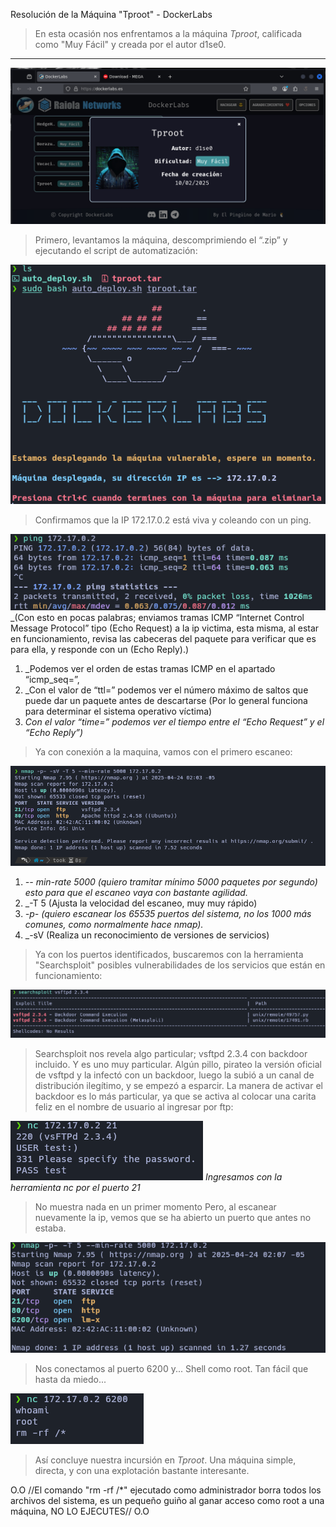 Resolución de la Máquina "Tproot" - DockerLabs

>En esta ocasión nos enfrentamos a la máquina *Tproot*, calificada como "Muy Fácil" y creada por el autor d1se0.

---

![Tproot](/Attachments/Tproot.png)

>Primero, levantamos la máquina, descomprimiendo el “.zip” y ejecutando el script de automatización:

![Tproot](/Attachments/Tproot%201.png)

>Confirmamos que la IP 172.17.0.2 está viva y coleando con un ping.

![Tproot](/Attachments/Tproot%202.png)
_(Con esto en pocas palabras; enviamos tramas ICMP “Internet Control Message Protocol” tipo (Echo Request) a la ip victima, esta misma, al estar en funcionamiento, revisa las cabeceras del paquete para verificar que es para ella, y responde con un (Echo Reply).)

1. _Podemos ver el orden de estas tramas ICMP en el apartado “icmp_seq=”,
2. _Con el valor de “ttl=” podemos ver el número máximo de saltos que puede dar un paquete antes de descartarse (Por lo general funciona para determinar el sistema operativo víctima)
3. _Con el valor “time=” podemos ver el tiempo entre el “Echo Request” y el “Echo Reply”)_

>Ya con conexión a la maquina, vamos con el primero escaneo:

![Tproot](/Attachments/Tproot%203.png)
1. _-- min-rate 5000 (quiero tramitar mínimo 5000 paquetes por segundo) esto para que el escaneo vaya con bastante agilidad._
2. _-T 5 (Ajusta la velocidad del escaneo, muy muy rápido)
3. _-p- (quiero escanear los 65535 puertos del sistema, no los 1000 más comunes, como normalmente hace nmap)._
4. _-sV (Realiza un reconocimiento de versiones de servicios)

>Ya con los puertos identificados, buscaremos con la herramienta "Searchsploit" posibles vulnerabilidades de los servicios que están en funcionamiento:

![Tproot](/Attachments/Tproot%204.png)

>Searchsploit nos revela algo particular; vsftpd 2.3.4 con backdoor incluido. Y es uno muy particular. Algún pillo, pirateo la versión oficial de vsftpd y la infectó con un backdoor, luego la subió a un canal de distribución ilegítimo, y se empezó a esparcir. La manera de activar el backdoor es lo más particular, ya que se activa al colocar una carita feliz en el nombre de usuario al ingresar por ftp:

![Tproot](/Attachments/Tproot%205.png)
_Ingresamos con la herramienta nc por el puerto 21_

>No muestra nada en un primer momento
>Pero, al escanear nuevamente la ip, vemos que se ha abierto un puerto que antes no estaba.

![Tproot](/Attachments/Tproot%206.png)

>Nos conectamos al puerto 6200 y... Shell como root. Tan fácil que hasta da miedo...

![Tproot](/Attachments/Tproot%207.png)

>Así concluye nuestra incursión en *Tproot*. Una máquina simple, directa, y con una explotación bastante interesante.

O.O   //El comando "rm -rf /*" ejecutado como administrador borra todos los archivos del sistema, es un pequeño guiño al ganar acceso como root a una máquina, NO LO EJECUTES//   O.O
